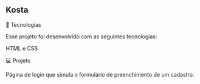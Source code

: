 ## Kosta


🚀 Tecnologias

Esse projeto foi desenvolvido com as seguintes tecnologias:

HTML e CSS

💻 Projeto

Página de login que simula o formulário de preenchimento de um cadastro.
